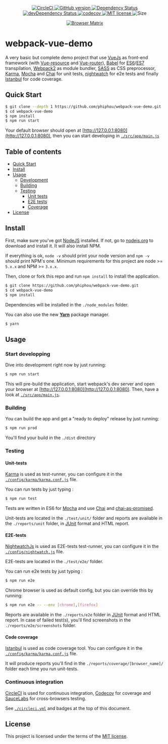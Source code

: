 <p align="center">
    <a href="https://circleci.com/gh/phiphou/webpack-vue-demo">
      <img src="https://img.shields.io/circleci/project/phiphou/webpack-vue-demo.svg?maxAge=0" alt="CircleCI">
    </a>
    <a href="https://badge.fury.io/gh/phiphou%2Fwebpack-vue-demo">
      <img src="https://badge.fury.io/gh/phiphou%2Fwebpack-vue-demo.svg" alt="GitHub version">
    </a>
    <a href="https://david-dm.org/phiphou/webpack-vue-demo">
      <img src="https://david-dm.org/phiphou/webpack-vue-demo.svg" alt="Dependency Status">
    </a>
    <a href="https://david-dm.org/phiphou/webpack-vue-demo?type=dev">
      <img src="https://david-dm.org/phiphou/webpack-vue-demo/dev-status.svg" alt="devDependency Status">
    </a>
    <a href="https://codecov.io/gh/phiphou/webpack-vue-demo">
      <img src="https://codecov.io/gh/phiphou/webpack-vue-demo/branch/master/graph/badge.svg" alt="codecov">
    </a>
    <a href="http://opensource.org/licenses/MIT">
      <img src="https://img.shields.io/badge/Licence-MIT-blue.svg" alt="MIT license">
    </a>
    <a href="#" style="text-decoration:none">
      <img src="https://reposs.herokuapp.com/?path=phiphou/webpack-vue-demo" alt="Size">
    </a>
</p>
<p align="center">
  <a href="https://saucelabs.com/u/phiphou"><img src="https://saucelabs.com/browser-matrix/phiphou.svg" alt="Browser Matrix"></a>
</p>

# webpack-vue-demo

A very basic but complete demo project that use [VueJs](http://babeljs.io/) as front-end framework (with [Vue-resource](https://github.com/pagekit/vue-resource) and [Vue-router](https://github.com/vuejs/vue-router)), [Babel](http://babeljs.io/) for [ES6](http://www.ecma-international.org/ecma-262/6.0/)/[ES7](http://www.ecma-international.org/ecma-262/7.0/) transpilation, [Webpack2](http://webpack.github.io/) as module bundler, [SASS](http://sass-lang.com/) as CSS preprocessor, [Karma](https://karma-runner.github.io/1.0/), [Mocha](http://mochajs.org/) and [Chai](http://chaijs.com/) for unit tests, [nightwatch](http://nightwatchjs.org/) for e2e tests and finally [Istanbul](https://github.com/gotwarlost/istanbul) for code coverage.

## Quick Start

```bash
$ git clone --depth 1 https://github.com/phiphou/webpack-vue-demo.git
$ cd webpack-vue-demo
$ npm install
$ npm run start
```

Your default browser should open at [http://127.0.0.1:8080](http://127.0.0.1:8080), then you can start developing in [`./src/app/main.js`](https://github.com/phiphou/webpack-vue-demo/blob/master/src/app/main.js)

## Table of contents
 * [Quick Start](#quick-start)
 * [Install](#install)
 * [Usage](#usage)
   * [Development](#start-developping)
   * [Building](#building)
   * [Testing](#testing)
     * [Unit tests](#unit-tests)
     * [E2E tests](#e2e-tests)
     * [Coverage](#coverage)   
 * [License](#license)

## Install

First, make sure you've got [NodeJS](http://nodejs.org) installed. If not, go to [nodejs.org](http://nodejs.org) to download and install it. It will also install NPM.

If everything is ok, `node -v` should print your node version and `npm -v` should print NPM's one. Minimum requirements for this project are node >= `5.x.x` and NPM >= `3.x.x`.

Then, clone or fork this repo and run `npm install` to install the application.

```bash
$ git clone https://github.com/phiphou/webpack-vue-demo.git
$ cd webpack-vue-demo
$ npm install
```
Dependencies will be installed in the `./node_modules` folder.

You can also use the new **[Yarn](https://yarnpkg.com/)** package manager.

```bash
$ yarn
```

## Usage

### Start developping

Dive into development right now by just running:
```bash
$ npm run start
```

This will pre-build the application, start webpack's dev server and open your browser at [http://127.0.0.1:8080](http://127.0.0.1:8080). Then, have a look at [`./src/app/main.js`](https://github.com/phiphou/webpack-vue-demo/blob/master/src/app/main.js).

### Building

You can build the app and get a "ready to deploy" release by just running:

```bash
$ npm run prod
```

You'll find your build in the `./dist` directory

### Testing

#### Unit-tests

[Karma](https://karma-runner.github.io/0.13/index.html) is used as test-runner, you can configure it in the [`./config/karma/karma.conf.js`](/config/karma/karma.conf.js) file.

You can run tests by just typing :

```bash
$ npm run test
```

Tests are written in ES6 for [Mocha](http://mochajs.org/) and use [Chai](http://chaijs.com/) and [chai-as-promised](http://chaijs.com/plugins/chai-as-promised/).

Unit-tests are located in the `./test/unit/` folder and reports are available in the `./reports/unit` folder, in [JUnit](http://junit.org/junit4/) format and HTML report.

#### E2E-tests

[NightwatchJs](http://www.nightwatchjs.org) is used as E2E-tests test-runner, you can configure it in the [`./config/nightwatch.js`](/config/nightwatch.js) file.

E2E-tests are located in the `./test/e2e/` folder.

You can run e2e tests by just typing :

```bash
$ npm run e2e
```

Chrome browser is used as default config, but you can override this by running:

```bash
$ npm run e2e -- --env [chrome],[firefox]
```

Reports are available in the `./reports/e2e` folder in [JUnit](http://junit.org/junit4/) format and HTML report. In case of failed test(s), you'll find screenshots in the `./reports/e2e/screenshots` folder.

#### Code coverage

[Istanbul](https://github.com/gotwarlost/istanbul) is used as code coverage tool. You can configure it in the [`./config/karma/karma.conf.js`](/config/karma/karma.conf.js) file.

It will produce reports you'll find in the `./reports/coverage/[browser_name]/` folder each time you run unit-tests.

### Continuous integration

[CircleCI](https://circleci.com/) is used for continuous integration, [Codecov](https://codecov.io) for coverage and [SauceLabs](https://saucelabs.com/) for cross-browsers testing.

See [`./circleci.yml`](/circle.yml) and badges at the top of this document.

## License

This project is licensed under the terms of the [MIT license](https://opensource.org/licenses/MIT).
